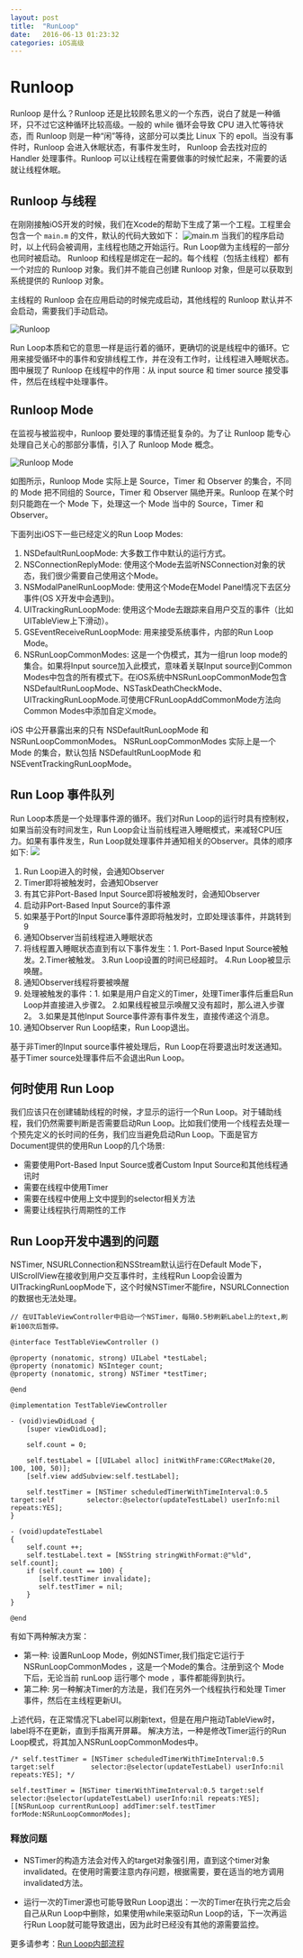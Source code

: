 ```yaml
---
layout: post
title:  "RunLoop"
date:   2016-06-13 01:23:32
categories: iOS高级
---
```


Runloop
=======

Runloop 是什么？Runloop 还是比较顾名思义的一个东西，说白了就是一种循环，只不过它这种循环比较高级。一般的 while 循环会导致 CPU 进入忙等待状态，而 Runloop 则是一种“闲”等待，这部分可以类比 Linux 下的 epoll。当没有事件时，Runloop 会进入休眠状态，有事件发生时， Runloop 会去找对应的 Handler 处理事件。Runloop 可以让线程在需要做事的时候忙起来，不需要的话就让线程休眠。


## Runloop 与线程

在刚刚接触iOS开发的时候，我们在Xcode的帮助下生成了第一个工程。工程里会包含一个 `main.m` 的文件，默认的代码大致如下：
![main.m](http://ooo.0o0.ooo/2016/06/19/576696159687a.png)
当我们的程序启动时，以上代码会被调用，主线程也随之开始运行。Run Loop做为主线程的一部分也同时被启动。
Runloop 和线程是绑定在一起的。每个线程（包括主线程）都有一个对应的 Runloop 对象。我们并不能自己创建 Runloop 对象，但是可以获取到系统提供的 Runloop 对象。

主线程的 Runloop 会在应用启动的时候完成启动，其他线程的 Runloop 默认并不会启动，需要我们手动启动。

![Runloop](https://developer.apple.com/library/ios/documentation/Cocoa/Conceptual/Multithreading/Art/runloop.jpg)

Run Loop本质和它的意思一样是运行着的循环，更确切的说是线程中的循环。它用来接受循环中的事件和安排线程工作，并在没有工作时，让线程进入睡眠状态。
图中展现了 Runloop 在线程中的作用：从 input source 和 timer source 接受事件，然后在线程中处理事件。
## Runloop Mode

在监视与被监视中，Runloop 要处理的事情还挺复杂的。为了让 Runloop 能专心处理自己关心的那部分事情，引入了 Runloop Mode 概念。

![Runloop Mode](http://cc.cocimg.com/api/uploads/20150528/1432798883604537.png)

如图所示，Runloop Mode 实际上是 Source，Timer 和 Observer 的集合，不同的 Mode 把不同组的 Source，Timer 和 Observer 隔绝开来。Runloop 在某个时刻只能跑在一个 Mode 下，处理这一个 Mode 当中的 Source，Timer 和 Observer。

下面列出iOS下一些已经定义的Run Loop Modes:

1. NSDefaultRunLoopMode: 大多数工作中默认的运行方式。
2. NSConnectionReplyMode: 使用这个Mode去监听NSConnection对象的状态，我们很少需要自己使用这个Mode。
3. NSModalPanelRunLoopMode: 使用这个Mode在Model Panel情况下去区分事件(OS X开发中会遇到)。
4. UITrackingRunLoopMode: 使用这个Mode去跟踪来自用户交互的事件（比如UITableView上下滑动）。
5. GSEventReceiveRunLoopMode: 用来接受系统事件，内部的Run Loop Mode。
6. NSRunLoopCommonModes: 这是一个伪模式，其为一组run loop mode的集合。如果将Input source加入此模式，意味着关联Input source到Common Modes中包含的所有模式下。在iOS系统中NSRunLoopCommonMode包含NSDefaultRunLoopMode、NSTaskDeathCheckMode、UITrackingRunLoopMode.可使用CFRunLoopAddCommonMode方法向Common Modes中添加自定义mode。

iOS 中公开暴露出来的只有 NSDefaultRunLoopMode 和 NSRunLoopCommonModes。 NSRunLoopCommonModes 实际上是一个 Mode 的集合，默认包括 NSDefaultRunLoopMode 和 NSEventTrackingRunLoopMode。


## Run Loop 事件队列

Run Loop本质是一个处理事件源的循环。我们对Run Loop的运行时具有控制权，如果当前没有时间发生，Run Loop会让当前线程进入睡眠模式，来减轻CPU压力。如果有事件发生，Run Loop就处理事件并通知相关的Observer。具体的顺序如下:
![](http://ooo.0o0.ooo/2016/06/19/57669cb45214b.png)

1. Run Loop进入的时候，会通知Observer
2. Timer即将被触发时，会通知Observer
3. 有其它非Port-Based Input Source即将被触发时，会通知Observer
4. 启动非Port-Based Input Source的事件源
5. 如果基于Port的Input Source事件源即将触发时，立即处理该事件，并跳转到9
6. 通知Observer当前线程进入睡眠状态
7. 将线程置入睡眠状态直到有以下事件发生：1. Port-Based Input Source被触发。2.Timer被触发。 3.Run Loop设置的时间已经超时。 4.Run Loop被显示唤醒。
8. 通知Observer线程将要被唤醒
9. 处理被触发的事件：1. 如果是用户自定义的Timer，处理Timer事件后重启Run Loop并直接进入步骤2。 2.如果线程被显示唤醒又没有超时，那么进入步骤2。 3.如果是其他Input Source事件源有事件发生，直接传递这个消息。
10. 通知Observer Run Loop结束，Run Loop退出。

基于非Timer的Input source事件被处理后，Run Loop在将要退出时发送通知。基于Timer source处理事件后不会退出Run Loop。

## 何时使用 Run Loop

我们应该只在创建辅助线程的时候，才显示的运行一个Run Loop。对于辅助线程，我们仍然需要判断是否需要启动Run Loop。比如我们使用一个线程去处理一个预先定义的长时间的任务，我们应当避免启动Run Loop。下面是官方Document提供的使用Run Loop的几个场景:

-	需要使用Port-Based Input Source或者Custom Input Source和其他线程通讯时
-	需要在线程中使用Timer
-	需要在线程中使用上文中提到的selector相关方法
- 需要让线程执行周期性的工作


## Run Loop开发中遇到的问题

NSTimer, NSURLConnection和NSStream默认运行在Default Mode下，UIScrollView在接收到用户交互事件时，主线程Run Loop会设置为UITrackingRunLoopMode下，这个时候NSTimer不能fire，NSURLConnection的数据也无法处理。

```
// 在UITableViewController中启动一个NSTimer，每隔0.5秒刷新Label上的text,刷新100次后暂停。

@interface TestTableViewController ()

@property (nonatomic, strong) UILabel *testLabel;
@property (nonatomic) NSInteger count;
@property (nonatomic, strong) NSTimer *testTimer;

@end

@implementation TestTableViewController

- (void)viewDidLoad {
    [super viewDidLoad];

    self.count = 0;

    self.testLabel = [[UILabel alloc] initWithFrame:CGRectMake(20, 100, 100, 50)];
    [self.view addSubview:self.testLabel];

    self.testTimer = [NSTimer scheduledTimerWithTimeInterval:0.5 target:self        selector:@selector(updateTestLabel) userInfo:nil repeats:YES];
}

- (void)updateTestLabel
{
    self.count ++;
    self.testLabel.text = [NSString stringWithFormat:@"%ld", self.count];
    if (self.count == 100) {
       [self.testTimer invalidate];
       self.testTimer = nil;
    }
}

@end

```

有如下两种解决方案：

- 第一种: 设置RunLoop Mode，例如NSTimer,我们指定它运行于 NSRunLoopCommonModes ，这是一个Mode的集合。注册到这个 Mode 下后，无论当前 runLoop 运行哪个 mode ，事件都能得到执行。
- 第二种: 另一种解决Timer的方法是，我们在另外一个线程执行和处理 Timer 事件，然后在主线程更新UI。


上述代码，在正常情况下Label可以刷新text，但是在用户拖动TableView时，label将不在更新，直到手指离开屏幕。 解决方法，一种是修改Timer运行的Run Loop模式，将其加入NSRunLoopCommonModes中。

```
/* self.testTimer = [NSTimer scheduledTimerWithTimeInterval:0.5 target:self         selector:@selector(updateTestLabel) userInfo:nil repeats:YES]; */

self.testTimer = [NSTimer timerWithTimeInterval:0.5 target:self selector:@selector(updateTestLabel) userInfo:nil repeats:YES];
[[NSRunLoop currentRunLoop] addTimer:self.testTimer forMode:NSRunLoopCommonModes];
```

### 释放问题
- NSTimer的构造方法会对传入的target对象强引用，直到这个timer对象invalidated。在使用时需要注意内存问题，根据需要，要在适当的地方调用invalidated方法。


- 运行一次的Timer源也可能导致Run Loop退出：一次的Timer在执行完之后会自己从Run Loop中删除，如果使用while来驱动Run Loop的话，下一次再运行Run Loop就可能导致退出，因为此时已经没有其他的源需要监控。


更多请参考：[Run Loop内部流程](http://chun.tips/blog/2014/10/20/zou-jin-run-loopde-shi-jie-%5B%3F%5D-:shi-yao-shi-run-loop%3F/)


